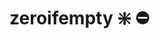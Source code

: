 ﻿---
SidebarGroup: "Funciones de conversión y selección"
Autogenerated: true
---

# zeroifempty ❇️ ⛔


